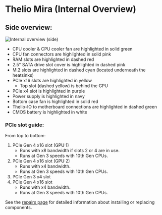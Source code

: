 # Thelio Mira (Internal Overview)

## Side overview:

![Internal overview (side)](./img/internal-overview.webp)

- CPU cooler & CPU cooler fan are highlighted in solid green
- CPU fan connectors are highlighted in solid pink
- RAM slots are highlighted in dashed red
- 2.5" SATA drive slot cover is highlighted in dashed pink
- M.2 slots are highlighted in dashed cyan (located underneath the heatsinks)
- PCIe x16 slots are highlighted in yellow
    - Top slot (dashed yellow) is behind the GPU
- PCIe x4 slot is highlighted in purple
- Power supply is highlighted in navy
- Bottom case fan is highlighted in solid red
- Thelio-IO to motherboard connections are highlighted in dashed green
- CMOS battery is highlighted in white

### PCIe slot guide:

From top to bottom:

1. PCIe Gen 4 x16 slot (GPU 1)
    - Runs with x8 bandwidth if slots 2 or 4 are in use.
    - Runs at Gen 3 speeds with 10th Gen CPUs.
2. PCIe Gen 4 x16 slot (GPU 2)
    - Runs with x4 bandwidth.
    - Runs at Gen 3 speeds with 10th Gen CPUs.
3. PCIe Gen 3 x4 slot
4. PCIe Gen 4 x16 slot
    - Runs with x4 bandwidth.
    - Runs at Gen 3 speeds with 10th Gen CPUs.

See the [repairs page](./repairs.md) for detailed information about installing or replacing components.
